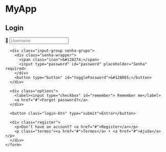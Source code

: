 <!DOCTYPE html>
<html lang="pt-BR">
<head>
  <meta charset="UTF-8">
  <meta name="viewport" content="width=device-width, initial-scale=1.0, user-scalable=no, maximum-scale=1">
  <title>Login</title>
  <link rel="stylesheet" href="/test/text.css">
  <script defer src="/test/test.js"></script>
</head>
<body>
  <div class="login-container">
    <h1>MyApp</h1>
    <h2>Login</h2>
    <form onsubmit="return loginUsuario(event)">
      <div class="input-group">
        <span class="icon">&#128100;</span>
        <input type="text" id="username" placeholder="Username" required>
      </div>

      <div class="input-group senha-grupo">
        <div class="senha-wrapper">
          <span class="icon">&#128274;</span>
          <input type="password" id="password" placeholder="Senha" required>
        </div>
        <button type="button" id="togglePassword">&#128065;</button>
      </div>

      <div class="options">
        <label><input type="checkbox" id="remember"> Remember me</label>
        <a href="#">Forgot password?</a>
      </div>

      <button class="login-btn" type="submit">Entrar</button>

      <div class="register">
        <p>Don’t have an account? <a href="#">Register</a></p>
        <p class="termos"><a href="#">Termos</a> • <a href="#">Ajuda</a></p>
      </div>
    </form>
  </div>
</body>
</html>
